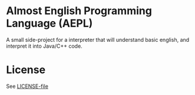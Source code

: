Almost English Programming Language (AEPL)
====
A small side-project for a interpreter that will understand basic english, and interpret it into Java/C++ code.

License
===
See [LICENSE-file](LICENSE)